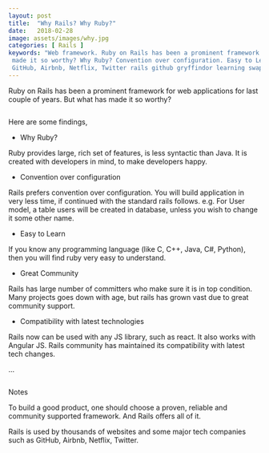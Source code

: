 ```yaml
---
layout: post
title:  "Why Rails? Why Ruby?"
date:   2018-02-28
image: assets/images/why.jpg
categories: [ Rails ]
keywords: "Web framework. Ruby on Rails has been a prominent framework for web applications for last couple of years. But what has
 made it so worthy? Why Ruby? Convention over configuration. Easy to Learn. Great Community. Compatibility with latest technologies. 
 GitHub, Airbnb, Netflix, Twitter rails github gryffindor learning swapnil gourshete"
---
```


Ruby on Rails has been a prominent framework for web applications for last couple of years. But what has made it so worthy?

<img src="{{ '/assets/images/why.jpg' | prepend: site.baseurl }}" alt=""> 

Here are some findings,

* Why Ruby?

Ruby provides large, rich set of features, is less syntactic than Java. It is created with developers 
in mind, to make developers happy.


* Convention over configuration

Rails prefers convention over configuration. You will build application in very less time, if continued with the standard rails follows. e.g. For User model, a table users will be created in database, unless you wish to change it some other name.


* Easy to Learn

If you know any programming language (like C, C++, Java, C#, Python), then you will find ruby very easy to understand.


* Great Community

Rails has large number of committers who make sure it is in top condition. Many projects goes down with age, but rails has grown vast due to great community support.


* Compatibility with latest technologies

Rails now can be used with any JS library, such as react. It also works with Angular JS. Rails community has maintained its compatibility with latest tech changes.

...

<img src="{{ '/assets/images/ruby.png' | prepend: site.baseurl }}" alt=""> 

<dl>
  <dt>Notes</dt>
</dl>

To build a good product, one should choose a proven, reliable and community supported framework. And Rails offers all of it.

Rails is used by thousands of websites and some major tech companies such as GitHub, Airbnb, Netflix, Twitter.